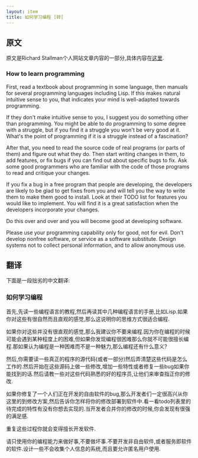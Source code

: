 ```yaml
---
layout: item
title: 如何学习编程 [转]
---
```


## 原文
原文是Richard Stallman个人网站文章内容的一部分,具体内容在[这里](https://stallman.org/stallman-computing.html#learnprogramming).

### How to learn programming

First, read a textbook about programming in some language, then manuals for several programming languages including Lisp. If this makes natural intuitive sense to you, that indicates your mind is well-adapted towards programming.

If they don't make intuitive sense to you, I suggest you do something other than programming. You might be able to do programming to some degree with a struggle, but if you find it a struggle you won't be very good at it. What's the point of programming if it is a struggle instead of a fascination?

After that, you need to read the source code of real programs (or parts of them) and figure out what they do. Then start writing changes in them, to add features, or fix bugs if you can find out about specific bugs to fix. Ask some good programmers who are familiar with the code of those programs to read and critique your changes.

If you fix a bug in a free program that people are developing, the developers are likely to be glad to get fixes from you and will tell you the way to write them to make them good to install. Look at their TODO list for features you would like to implement. You will find it is a great satisfaction when the developers incorporate your changes. 

Do this over and over and you will become good at developing software.

Please use your programming capability only for good, not for evil. Don't develop nonfree software, or service as a software substitute. Design systems not to collect personal information, and to allow anonymous use.


## 翻译

下面是一段拙劣的中文翻译:

### 如何学习编程

首先,先读一些编程语言的教程,然后再读其中几种编程语言的手册,比如Lisp.如果你对这些有很自然而且直观的感觉,那么这说明你的思维方式很适合编程.

如果你对这些并没有很直观的感觉,那么我建议你不要来编程.因为你在编程的时候可能会遇到某种程度上的困难,但如果你发现编程很困难那么你就不可能很擅长编程.那如果认为编程是一种困难而不是一种魅力,那么编程还有什么意义?

然后,你需要读一些真正的程序的源代码(或者一部分)然后弄清楚这些代码是怎么工作的.然后开始在这些源码上做一些修改,增加一些特性或者修复一些bug如果你能找到的话.然后请教一些对这些代码熟悉的好的程序员,让他们来审查指正你的修改.

如果你修复了一个人们正在开发的自由软件的bug,那么开发者们一定很高兴从你这里的到修改方案,然后告诉你怎样将你的修改部署到软件中.看一看todo列表里的待完成的特性有没有你想去实现的.当开发者合并你的修改的时候,你会发现有很强的满足感.

重复这些过程你就会变得擅长开发软件.

请只使用你的编程能力来做好事,不要做坏事.不要开发非自由软件,或者服务即软件的软件.设计一些不会收集个人信息的系统,而且要允许匿名用户使用.